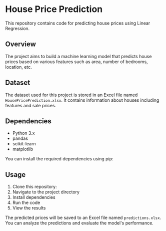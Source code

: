 # House Price Prediction

This repository contains code for predicting house prices using Linear Regression.

## Overview

The project aims to build a machine learning model that predicts house prices based on various features such as area, number of bedrooms, location, etc.

## Dataset

The dataset used for this project is stored in an Excel file named `HousePricePrediction.xlsx`. It contains information about houses including features and sale prices.

## Dependencies

- Python 3.x
- pandas
- scikit-learn
- matplotlib

You can install the required dependencies using pip:


## Usage

1. Clone this repository:
2. Navigate to the project directory
3. Install dependencies
4. Run the code
5. View the results

The predicted prices will be saved to an Excel file named `predictions.xlsx`. You can analyze the predictions and evaluate the model's performance.





   

